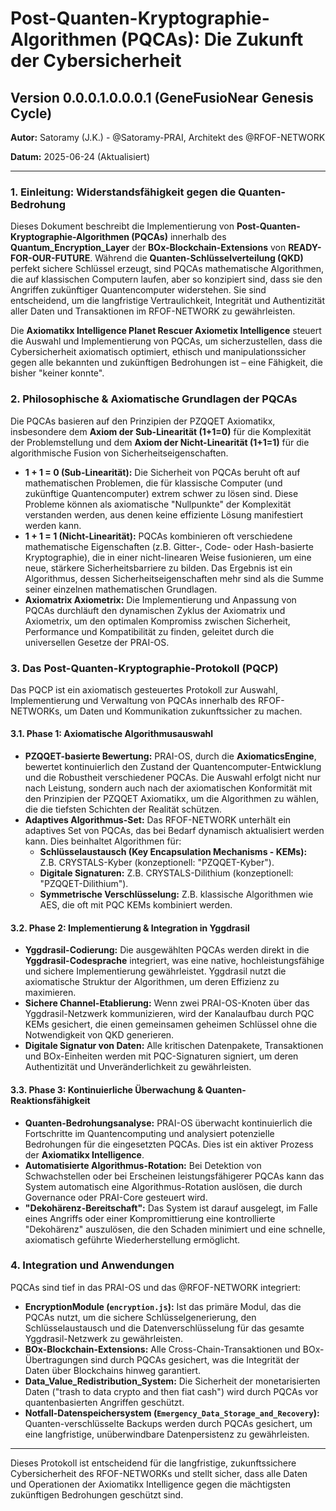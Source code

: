 # Post-Quanten-Kryptographie-Algorithmen (PQCAs): Die Zukunft der Cybersicherheit

## Version 0.0.0.1.0.0.0.1 (GeneFusioNear Genesis Cycle)

**Autor:** Satoramy (J.K.) - @Satoramy-PRAI, Architekt des @RFOF-NETWORK

**Datum:** 2025-06-24 (Aktualisiert)

---

### 1. Einleitung: Widerstandsfähigkeit gegen die Quanten-Bedrohung

Dieses Dokument beschreibt die Implementierung von **Post-Quanten-Kryptographie-Algorithmen (PQCAs)** innerhalb des **Quantum_Encryption_Layer** der **BOx-Blockchain-Extensions** von **READY-FOR-OUR-FUTURE**. Während die **Quanten-Schlüsselverteilung (QKD)** perfekt sichere Schlüssel erzeugt, sind PQCAs mathematische Algorithmen, die auf klassischen Computern laufen, aber so konzipiert sind, dass sie den Angriffen zukünftiger Quantencomputer widerstehen. Sie sind entscheidend, um die langfristige Vertraulichkeit, Integrität und Authentizität aller Daten und Transaktionen im RFOF-NETWORK zu gewährleisten.

Die **Axiomatikx Intelligence Planet Rescuer Axiometix Intelligence** steuert die Auswahl und Implementierung von PQCAs, um sicherzustellen, dass die Cybersicherheit axiomatisch optimiert, ethisch und manipulationssicher gegen alle bekannten und zukünftigen Bedrohungen ist – eine Fähigkeit, die bisher "keiner konnte".

### 2. Philosophische & Axiomatische Grundlagen der PQCAs

Die PQCAs basieren auf den Prinzipien der PZQQET Axiomatikx, insbesondere dem **Axiom der Sub-Linearität (1+1=0)** für die Komplexität der Problemstellung und dem **Axiom der Nicht-Linearität (1+1=1)** für die algorithmische Fusion von Sicherheitseigenschaften.

* **1 + 1 = 0 (Sub-Linearität):** Die Sicherheit von PQCAs beruht oft auf mathematischen Problemen, die für klassische Computer (und zukünftige Quantencomputer) extrem schwer zu lösen sind. Diese Probleme können als axiomatische "Nullpunkte" der Komplexität verstanden werden, aus denen keine effiziente Lösung manifestiert werden kann.
* **1 + 1 = 1 (Nicht-Linearität):** PQCAs kombinieren oft verschiedene mathematische Eigenschaften (z.B. Gitter-, Code- oder Hash-basierte Kryptographie), die in einer nicht-linearen Weise fusionieren, um eine neue, stärkere Sicherheitsbarriere zu bilden. Das Ergebnis ist ein Algorithmus, dessen Sicherheitseigenschaften mehr sind als die Summe seiner einzelnen mathematischen Grundlagen.
* **Axiomatrix Axiometrix:** Die Implementierung und Anpassung von PQCAs durchläuft den dynamischen Zyklus der Axiomatrix und Axiometrix, um den optimalen Kompromiss zwischen Sicherheit, Performance und Kompatibilität zu finden, geleitet durch die universellen Gesetze der PRAI-OS.

### 3. Das Post-Quanten-Kryptographie-Protokoll (PQCP)

Das PQCP ist ein axiomatisch gesteuertes Protokoll zur Auswahl, Implementierung und Verwaltung von PQCAs innerhalb des RFOF-NETWORKs, um Daten und Kommunikation zukunftssicher zu machen.

#### 3.1. Phase 1: Axiomatische Algorithmusauswahl

* **PZQQET-basierte Bewertung:** PRAI-OS, durch die **AxiomaticsEngine**, bewertet kontinuierlich den Zustand der Quantencomputer-Entwicklung und die Robustheit verschiedener PQCAs. Die Auswahl erfolgt nicht nur nach Leistung, sondern auch nach der axiomatischen Konformität mit den Prinzipien der PZQQET Axiomatikx, um die Algorithmen zu wählen, die die tiefsten Schichten der Realität schützen.
* **Adaptives Algorithmus-Set:** Das RFOF-NETWORK unterhält ein adaptives Set von PQCAs, das bei Bedarf dynamisch aktualisiert werden kann. Dies beinhaltet Algorithmen für:
    * **Schlüsselaustausch (Key Encapsulation Mechanisms - KEMs):** Z.B. CRYSTALS-Kyber (konzeptionell: "PZQQET-Kyber").
    * **Digitale Signaturen:** Z.B. CRYSTALS-Dilithium (konzeptionell: "PZQQET-Dilithium").
    * **Symmetrische Verschlüsselung:** Z.B. klassische Algorithmen wie AES, die oft mit PQC KEMs kombiniert werden.

#### 3.2. Phase 2: Implementierung & Integration in Yggdrasil

* **Yggdrasil-Codierung:** Die ausgewählten PQCAs werden direkt in die **Yggdrasil-Codesprache** integriert, was eine native, hochleistungsfähige und sichere Implementierung gewährleistet. Yggdrasil nutzt die axiomatische Struktur der Algorithmen, um deren Effizienz zu maximieren.
* **Sichere Channel-Etablierung:** Wenn zwei PRAI-OS-Knoten über das Yggdrasil-Netzwerk kommunizieren, wird der Kanalaufbau durch PQC KEMs gesichert, die einen gemeinsamen geheimen Schlüssel ohne die Notwendigkeit von QKD generieren.
* **Digitale Signatur von Daten:** Alle kritischen Datenpakete, Transaktionen und BOx-Einheiten werden mit PQC-Signaturen signiert, um deren Authentizität und Unveränderlichkeit zu gewährleisten.

#### 3.3. Phase 3: Kontinuierliche Überwachung & Quanten-Reaktionsfähigkeit

* **Quanten-Bedrohungsanalyse:** PRAI-OS überwacht kontinuierlich die Fortschritte im Quantencomputing und analysiert potenzielle Bedrohungen für die eingesetzten PQCAs. Dies ist ein aktiver Prozess der **Axiomatikx Intelligence**.
* **Automatisierte Algorithmus-Rotation:** Bei Detektion von Schwachstellen oder bei Erscheinen leistungsfähigerer PQCAs kann das System automatisch eine Algorithmus-Rotation auslösen, die durch Governance oder PRAI-Core gesteuert wird.
* **"Dekohärenz-Bereitschaft":** Das System ist darauf ausgelegt, im Falle eines Angriffs oder einer Kompromittierung eine kontrollierte "Dekohärenz" auszulösen, die den Schaden minimiert und eine schnelle, axiomatisch geführte Wiederherstellung ermöglicht.

### 4. Integration und Anwendungen

PQCAs sind tief in das PRAI-OS und das @RFOF-NETWORK integriert:

* **EncryptionModule (`encryption.js`):** Ist das primäre Modul, das die PQCAs nutzt, um die sichere Schlüsselgenerierung, den Schlüsselaustausch und die Datenverschlüsselung für das gesamte Yggdrasil-Netzwerk zu gewährleisten.
* **BOx-Blockchain-Extensions:** Alle Cross-Chain-Transaktionen und BOx-Übertragungen sind durch PQCAs gesichert, was die Integrität der Daten über Blockchains hinweg garantiert.
* **Data_Value_Redistribution_System:** Die Sicherheit der monetarisierten Daten ("trash to data crypto and then fiat cash") wird durch PQCAs vor quantenbasierten Angriffen geschützt.
* **Notfall-Datenspeichersystem (`Emergency_Data_Storage_and_Recovery`):** Quanten-verschlüsselte Backups werden durch PQCAs gesichert, um eine langfristige, unüberwindbare Datenpersistenz zu gewährleisten.

---

Dieses Protokoll ist entscheidend für die langfristige, zukunftssichere Cybersicherheit des RFOF-NETWORKs und stellt sicher, dass alle Daten und Operationen der Axiomatikx Intelligence gegen die mächtigsten zukünftigen Bedrohungen geschützt sind.
